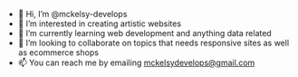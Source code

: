- 👋 Hi, I’m @mckelsy-develops
- 👀 I’m interested in creating artistic websites 
- 🌱 I’m currently learning web development and anything data related
- 💞️ I’m looking to collaborate on topics that needs responsive sites as well as ecommerce shops
- 📫 You can reach me by emailing mckelsydevelops@gmail.com

<!---
mckelsy-develops/mckelsy-develops is a ✨ special ✨ repository because its `README.md` (this file) appears on your GitHub profile.
You can click the Preview link to take a look at your changes.
--->

